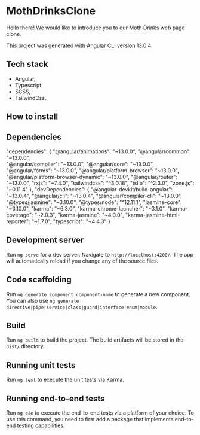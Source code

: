 # MothDrinksClone

Hello there!
We would like to introduce you to our Moth Drinks web page clone.

This project was generated with [Angular CLI](https://github.com/angular/angular-cli) version 13.0.4.

## Tech stack

- Angular,
- Typescript,
- SCSS,
- TailwindCss.

## How to install

## Dependencies

"dependencies": {
  "@angular/animations": "~13.0.0",
  "@angular/common": "~13.0.0",   
  "@angular/compiler": "~13.0.0",
  "@angular/core": "~13.0.0",
  "@angular/forms": "~13.0.0",
  "@angular/platform-browser": "~13.0.0",
  "@angular/platform-browser-dynamic": "~13.0.0",
  "@angular/router": "~13.0.0",
  "rxjs": "~7.4.0",
  "tailwindcss": "^3.0.18",
  "tslib": "^2.3.0",
  "zone.js": "~0.11.4"
},
 "devDependencies": {
  "@angular-devkit/build-angular": "~13.0.4",
  "@angular/cli": "~13.0.4",
  "@angular/compiler-cli": "~13.0.0",
  "@types/jasmine": "~3.10.0",
  "@types/node": "^12.11.1",
  "jasmine-core": "~3.10.0",
  "karma": "~6.3.0",
  "karma-chrome-launcher": "~3.1.0",
  "karma-coverage": "~2.0.3",
  "karma-jasmine": "~4.0.0",
  "karma-jasmine-html-reporter": "~1.7.0",
  "typescript": "~4.4.3"
}

## Development server

Run `ng serve` for a dev server. Navigate to `http://localhost:4200/`. The app will automatically reload if you change any of the source files.

## Code scaffolding

Run `ng generate component component-name` to generate a new component. You can also use `ng generate directive|pipe|service|class|guard|interface|enum|module`.

## Build

Run `ng build` to build the project. The build artifacts will be stored in the `dist/` directory.

## Running unit tests

Run `ng test` to execute the unit tests via [Karma](https://karma-runner.github.io).

## Running end-to-end tests

Run `ng e2e` to execute the end-to-end tests via a platform of your choice. To use this command, you need to first add a package that implements end-to-end testing capabilities.
